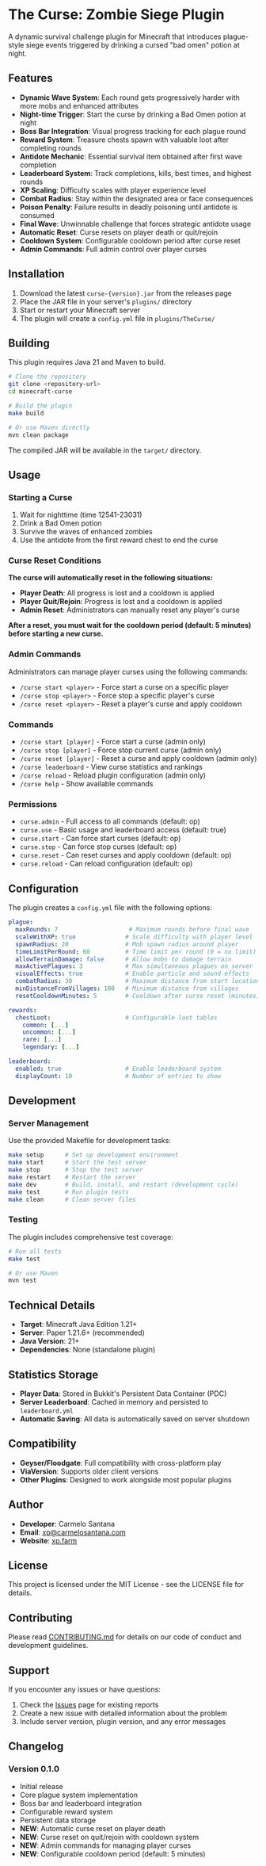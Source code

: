 # The Curse: Zombie Siege Plugin

A dynamic survival challenge plugin for Minecraft that introduces plague-style siege events triggered by drinking a cursed "bad omen" potion at night.

## Features

- **Dynamic Wave System**: Each round gets progressively harder with more mobs and enhanced attributes
- **Night-time Trigger**: Start the curse by drinking a Bad Omen potion at night
- **Boss Bar Integration**: Visual progress tracking for each plague round
- **Reward System**: Treasure chests spawn with valuable loot after completing rounds
- **Antidote Mechanic**: Essential survival item obtained after first wave completion
- **Leaderboard System**: Track completions, kills, best times, and highest rounds
- **XP Scaling**: Difficulty scales with player experience level
- **Combat Radius**: Stay within the designated area or face consequences
- **Poison Penalty**: Failure results in deadly poisoning until antidote is consumed
- **Final Wave**: Unwinnable challenge that forces strategic antidote usage
- **Automatic Reset**: Curse resets on player death or quit/rejoin
- **Cooldown System**: Configurable cooldown period after curse reset
- **Admin Commands**: Full admin control over player curses

## Installation

1. Download the latest `curse-{version}.jar` from the releases page
2. Place the JAR file in your server's `plugins/` directory
3. Start or restart your Minecraft server
4. The plugin will create a `config.yml` file in `plugins/TheCurse/`

## Building

This plugin requires Java 21 and Maven to build.

```bash
# Clone the repository
git clone <repository-url>
cd minecraft-curse

# Build the plugin
make build

# Or use Maven directly
mvn clean package
```

The compiled JAR will be available in the `target/` directory.

## Usage

### Starting a Curse

1. Wait for nighttime (time 12541-23031)
2. Drink a Bad Omen potion
3. Survive the waves of enhanced zombies
4. Use the antidote from the first reward chest to end the curse

### Curse Reset Conditions

**The curse will automatically reset in the following situations:**

- **Player Death**: All progress is lost and a cooldown is applied
- **Player Quit/Rejoin**: Progress is lost and a cooldown is applied
- **Admin Reset**: Administrators can manually reset any player's curse

**After a reset, you must wait for the cooldown period (default: 5 minutes) before starting a new curse.**

### Admin Commands

Administrators can manage player curses using the following commands:

- `/curse start <player>` - Force start a curse on a specific player
- `/curse stop <player>` - Force stop a specific player's curse
- `/curse reset <player>` - Reset a player's curse and apply cooldown

### Commands

- `/curse start [player]` - Force start a curse (admin only)
- `/curse stop [player]` - Force stop current curse (admin only)
- `/curse reset [player]` - Reset a curse and apply cooldown (admin only)
- `/curse leaderboard` - View curse statistics and rankings
- `/curse reload` - Reload plugin configuration (admin only)
- `/curse help` - Show available commands

### Permissions

- `curse.admin` - Full access to all commands (default: op)
- `curse.use` - Basic usage and leaderboard access (default: true)
- `curse.start` - Can force start curses (default: op)
- `curse.stop` - Can force stop curses (default: op)
- `curse.reset` - Can reset curses and apply cooldown (default: op)
- `curse.reload` - Can reload configuration (default: op)

## Configuration

The plugin creates a `config.yml` file with the following options:

```yaml
plague:
  maxRounds: 7                    # Maximum rounds before final wave
  scaleWithXP: true              # Scale difficulty with player level
  spawnRadius: 20                # Mob spawn radius around player
  timeLimitPerRound: 60          # Time limit per round (0 = no limit)
  allowTerrainDamage: false      # Allow mobs to damage terrain
  maxActivePlagues: 3            # Max simultaneous plagues on server
  visualEffects: true            # Enable particle and sound effects
  combatRadius: 30               # Maximum distance from start location
  minDistanceFromVillages: 100   # Minimum distance from villages
  resetCooldownMinutes: 5        # Cooldown after curse reset (minutes)

rewards:
  chestLoot:                     # Configurable loot tables
    common: [...]
    uncommon: [...]
    rare: [...]
    legendary: [...]

leaderboard:
  enabled: true                  # Enable leaderboard system
  displayCount: 10               # Number of entries to show
```

## Development

### Server Management

Use the provided Makefile for development tasks:

```bash
make setup      # Set up development environment
make start      # Start the test server
make stop       # Stop the test server
make restart    # Restart the server
make dev        # Build, install, and restart (development cycle)
make test       # Run plugin tests
make clean      # Clean server files
```

### Testing

The plugin includes comprehensive test coverage:

```bash
# Run all tests
make test

# Or use Maven
mvn test
```

## Technical Details

- **Target**: Minecraft Java Edition 1.21+
- **Server**: Paper 1.21.6+ (recommended)
- **Java Version**: 21+
- **Dependencies**: None (standalone plugin)

## Statistics Storage

- **Player Data**: Stored in Bukkit's Persistent Data Container (PDC)
- **Server Leaderboard**: Cached in memory and persisted to `leaderboard.yml`
- **Automatic Saving**: All data is automatically saved on server shutdown

## Compatibility

- **Geyser/Floodgate**: Full compatibility with cross-platform play
- **ViaVersion**: Supports older client versions
- **Other Plugins**: Designed to work alongside most popular plugins

## Author

- **Developer**: Carmelo Santana
- **Email**: xp@carmelosantana.com
- **Website**: [xp.farm](https://xp.farm)

## License

This project is licensed under the MIT License - see the LICENSE file for details.

## Contributing

Please read [CONTRIBUTING.md](CONTRIBUTING.md) for details on our code of conduct and development guidelines.

## Support

If you encounter any issues or have questions:

1. Check the [Issues](../../issues) page for existing reports
2. Create a new issue with detailed information about the problem
3. Include server version, plugin version, and any error messages

## Changelog

### Version 0.1.0

- Initial release
- Core plague system implementation
- Boss bar and leaderboard integration
- Configurable reward system
- Persistent data storage
- **NEW**: Automatic curse reset on player death
- **NEW**: Curse reset on quit/rejoin with cooldown system
- **NEW**: Admin commands for managing player curses
- **NEW**: Configurable cooldown period (default: 5 minutes)
